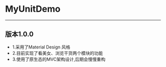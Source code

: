 # MyUnitDemo


------------



##  版本1.0.0


>

- 1.采用了Material Design 风格
- 2.目前实现了看美女、浏览干货两个模块的功能
- 3.使用了原生态的MVC架构设计,后期会慢慢重构
